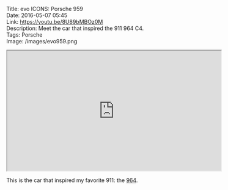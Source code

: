 Title: evo ICONS: Porsche 959  
Date: 2016-05-07 05:45  
Link: https://youtu.be/8U89bMBOz0M  
Description: Meet the car that inspired the 911 964 C4.  
Tags: Porsche  
Image: /images/evo959.png  

<iframe class="radius" width="560" height="315" src="https://www.youtube-nocookie.com/embed/8U89bMBOz0M?rel=0&amp;showinfo=0" allowfullscreen></iframe>

This is the car that inspired my favorite 911: the [964][1].

[1]: https://duckduckgo.com/?q=site%3Atheoveranalyzed.net+964 "My posts mentioning the 964"